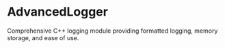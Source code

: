 # AdvancedLogger
Comprehensive C++ logging module providing formatted logging, memory storage, and ease of use.
